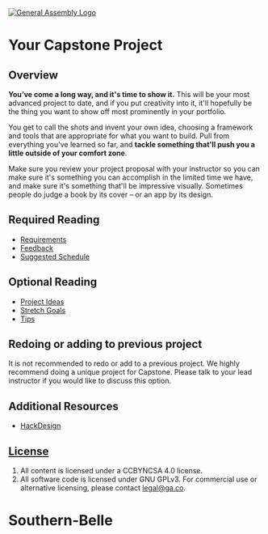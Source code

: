 [![General Assembly Logo](https://camo.githubusercontent.com/1a91b05b8f4d44b5bbfb83abac2b0996d8e26c92/687474703a2f2f692e696d6775722e636f6d2f6b6538555354712e706e67)](https://generalassemb.ly/education/web-development-immersive)

# Your Capstone Project

## Overview

**You’ve come a long way, and it's time to show it.** This will be your most
advanced project to date, and if you put creativity into it, it'll hopefully
be the thing you want to show off most prominently in your portfolio.

You get to call the shots and invent your own idea, choosing a framework and
tools that are appropriate for what you want to build. Pull from everything
you've learned so far, and **tackle something that'll push you a little
outside of your comfort zone**.

Make sure you review your project proposal with your instructor so you can make
sure it's something you can accomplish in the limited time we have, and make
sure it's something that'll be impressive visually. Sometimes people do
judge a book by its cover – or an app by its design.


## Required Reading

-   [Requirements](requirements.md)
-   [Feedback](feedback.md)
-   [Suggested Schedule](schedule.md)

## Optional Reading

-   [Project Ideas](prompts.md)
-   [Stretch Goals](stretch_goals.md)
-   [Tips](tips.md)

## Redoing or adding to previous project

It is not recommended to redo or add to a previous project.
We highly recommend doing a unique project for Capstone.
Please talk to your lead instructor if you would like to discuss this option.

## Additional Resources

-   [HackDesign](https://hackdesign.org/lessons)

## [License](LICENSE)

1.  All content is licensed under a CC­BY­NC­SA 4.0 license.
1.  All software code is licensed under GNU GPLv3. For commercial use or
    alternative licensing, please contact legal@ga.co.
# Southern-Belle
